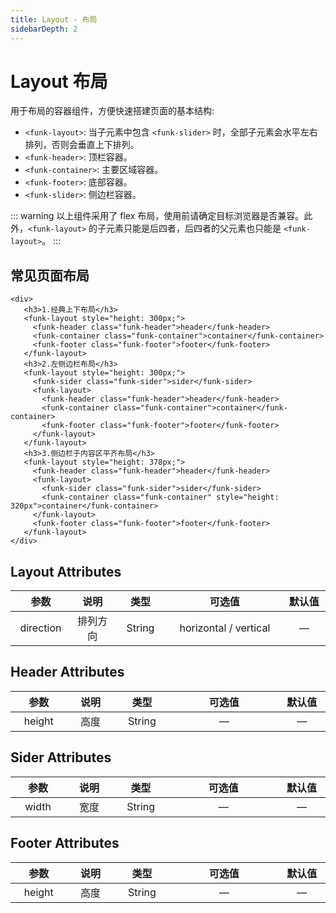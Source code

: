 ```yaml
---
title: Layout - 布局
sidebarDepth: 2
---
```


# Layout 布局 <Badge text="beta" type="warn"/>

用于布局的容器组件，方便快速搭建页面的基本结构:

-   `<funk-layout>`: 当子元素中包含 `<funk-slider>` 时，全部子元素会水平左右排列，否则会垂直上下排列。
-   `<funk-header>`: 顶栏容器。
-   `<funk-container>`: 主要区域容器。
-   `<funk-footer>`: 底部容器。
-   `<funk-slider>`: 侧边栏容器。

::: warning
以上组件采用了 flex 布局，使用前请确定目标浏览器是否兼容。此外，`<funk-layout>` 的子元素只能是后四者，后四者的父元素也只能是 `<funk-layout>`。
:::


## 常见页面布局



<layout-demo />

```vue
<div>
   <h3>1.经典上下布局</h3>
   <funk-layout style="height: 300px;">
     <funk-header class="funk-header">header</funk-header>
     <funk-container class="funk-container">container</funk-container>
     <funk-footer class="funk-footer">footer</funk-footer>
   </funk-layout>
   <h3>2.左侧边栏布局</h3>
   <funk-layout style="height: 300px;">
     <funk-sider class="funk-sider">sider</funk-sider>
     <funk-layout>
       <funk-header class="funk-header">header</funk-header>
       <funk-container class="funk-container">container</funk-container>
       <funk-footer class="funk-footer">footer</funk-footer>
     </funk-layout>
   </funk-layout>
   <h3>3.侧边栏于内容区平齐布局</h3>
   <funk-layout style="height: 378px;">
     <funk-header class="funk-header">header</funk-header>
     <funk-layout>
       <funk-sider class="funk-sider">sider</funk-sider>
       <funk-container class="funk-container" style="height: 320px">container</funk-container>
     </funk-layout>
     <funk-footer class="funk-footer">footer</funk-footer>
   </funk-layout>
</div>
```

## Layout Attributes

|   参数    |   说明   |  类型  |        可选值         | 默认值 |
| :-------: | :------: | :----: | :-------------------: | :----: |
| direction | 排列方向 | String | horizontal / vertical |   —    |

## Header Attributes

|  参数  | 说明 |  类型  | 可选值 | 默认值 |
| :----: | :--: | :----: | :----: | :----: |
| height | 高度 | String |   —    |   —    |

## Sider Attributes

| 参数  | 说明 |  类型  | 可选值 | 默认值 |
| :---: | :--: | :----: | :----: | :----: |
| width | 宽度 | String |   —    |   —    |

## Footer Attributes

|  参数  | 说明 |  类型  | 可选值 | 默认值 |
| :----: | :--: | :----: | :----: | :----: |
| height | 高度 | String |   —    |   —    |

<style>
table th:nth-child(1) {
    width: 100px;
}

table th:nth-child(2) {
    width: 100px;
}

table th:nth-child(3) {
    width: 100px;
}

table th:nth-child(4) {
    width: 290px;
}

table th:nth-child(5) {
    width: 100px;
}
</style>